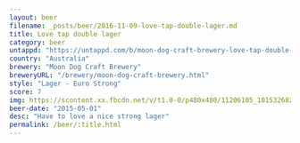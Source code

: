 ```yaml
---
layout: beer
filename: _posts/beer/2016-11-09-love-tap-double-lager.md
title: Love tap double lager
category: beer
untappd: "https://untappd.com/b/moon-dog-craft-brewery-love-tap-double-lager/1411128"
country: "Australia"
brewery: "Moon Dog Craft Brewery"
breweryURL: "/brewery/moon-dog-craft-brewery.html"
style: "Lager - Euro Strong"
score: 7
img: https://scontent.xx.fbcdn.net/v/t1.0-0/p480x480/11206105_10153268265533745_1005147961464463270_n.jpg?_nc_cat=110&_nc_ht=scontent.xx&oh=ab87efa5286fd7234eeabe5ede455e1b&oe=5D3F61AA
beer-date: "2015-05-01"
desc: "Have to love a nice strong lager"
permalink: /beer/:title.html
---
```

